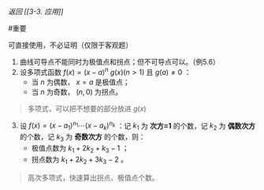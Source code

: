 *返回 [[3-3. 应用]]*

#重要 

可直接使用，不必证明（仅限于客观题）

1. 曲线可导点不能同时为极值点和拐点；但不可导点可以。（例5.6）
2. 设多项式函数 $f(x)=(x-a)^n ~ g(x)(n>1)$ 且 $g(a) \ne 0$ ：
	- 当 $n$ 为偶数， $x=a$ 是极值点；
	- 当 $n$ 为奇数， $(n,0)$ 为拐点。
> 多项式，可以把不想要的部分放进 $g(x)$ 

3. 设 $f(x) = (x-a_1)^{n_1} \cdots (x-a_k)^{n_k}$ ：记 $k_1$ 为 **次方=1** 的个数，记 $k_2$ 为 **偶数次方** 的个数，记 $k_3$ 为 **奇数次方** 的个数，则：
	- 极值点数为 $k_1 + 2k_2 + k_3 - 1$ ；
	- 拐点数为 $k_1 + 2k_2 + 3k_3 - 2$ 。
> 高次多项式，快速算出拐点、极值点个数。